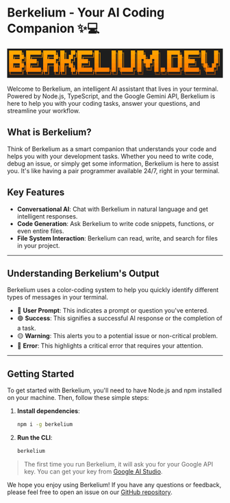 # Berkelium - Your AI Coding Companion ✨💻

![Berkelium Dev CLI](https://raw.githubusercontent.com/BerkeliumLabs/berkelium/main/public/berkelium-dev-cli.png)

Welcome to Berkelium, an intelligent AI assistant that lives in your terminal. Powered by Node.js, TypeScript, and the Google Gemini API, Berkelium is here to help you with your coding tasks, answer your questions, and streamline your workflow.

## What is Berkelium?

Think of Berkelium as a smart companion that understands your code and helps you with your development tasks. Whether you need to write code, debug an issue, or simply get some information, Berkelium is here to assist you. It's like having a pair programmer available 24/7, right in your terminal.

## Key Features

  - **Conversational AI**: Chat with Berkelium in natural language and get intelligent responses.
  - **Code Generation**: Ask Berkelium to write code snippets, functions, or even entire files.
  - **File System Interaction**: Berkelium can read, write, and search for files in your project.

-----

## Understanding Berkelium's Output

Berkelium uses a color-coding system to help you quickly identify different types of messages in your terminal.

  - 🔵 **User Prompt**: This indicates a prompt or question you've entered.
  - 🟢 **Success**: This signifies a successful AI response or the completion of a task.
  - 🟡 **Warning**: This alerts you to a potential issue or non-critical problem.
  - 🔴 **Error**: This highlights a critical error that requires your attention.

-----

## Getting Started

To get started with Berkelium, you'll need to have Node.js and npm installed on your machine. Then, follow these simple steps:

1.  **Install dependencies**:
    ```bash
    npm i -g berkelium
    ```
2.  **Run the CLI**:
    ```bash
    berkelium
    ```

> The first time you run Berkelium, it will ask you for your Google API key. You can get your key from [Google AI Studio](https://aistudio.google.com/apikey).

We hope you enjoy using Berkelium\! If you have any questions or feedback, please feel free to open an issue on our [GitHub repository](https://github.com/BerkeliumLabs/berkelium).

